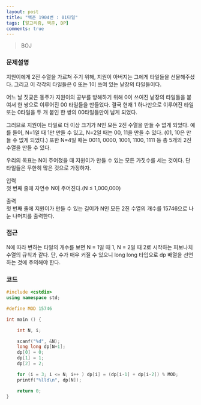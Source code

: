 ```yaml
---
layout: post
title: "백준 1904번 : 01타일"
tags: [알고리즘, 백준, DP]
comments: true
---
```


> BOJ  

### 문제설명  
지원이에게 2진 수열을 가르쳐 주기 위해, 지원이 아버지는 그에게 타일들을 선물해주셨다. 그리고 이 각각의 타일들은 0 또는 1이 쓰여 있는 낱장의 타일들이다.  

어느 날 짓궂은 동주가 지원이의 공부를 방해하기 위해 0이 쓰여진 낱장의 타일들을 붙여서 한 쌍으로 이루어진 00 타일들을 만들었다. 결국 현재 1 하나만으로 이루어진 타일 또는 0타일을 두 개 붙인 한 쌍의 00타일들만이 남게 되었다.  

그러므로 지원이는 타일로 더 이상 크기가 N인 모든 2진 수열을 만들 수 없게 되었다. 예를 들어, N=1일 때 1만 만들 수 있고, N=2일 때는 00, 11을 만들 수 있다. (01, 10은 만들 수 없게 되었다.) 또한 N=4일 때는 0011, 0000, 1001, 1100, 1111 등 총 5개의 2진 수열을 만들 수 있다.  

우리의 목표는 N이 주어졌을 때 지원이가 만들 수 있는 모든 가짓수를 세는 것이다. 단 타일들은 무한히 많은 것으로 가정하자.  

입력  
첫 번째 줄에 자연수 N이 주어진다.(N ≤ 1,000,000)  

출력  
첫 번째 줄에 지원이가 만들 수 있는 길이가 N인 모든 2진 수열의 개수를 15746으로 나눈 나머지를 출력한다.  

### 접근  
N에 따라 변하는 타일의 개수를 보면 N = 1일 때 1, N = 2일 때 2로 시작하는 피보나치 수열의 규칙과 같다. 단, 수가 매우 커질 수 있으니 long long 타입으로 dp 배열을 선언하는 것에 주의해야 한다.  

### 코드  
~~~c++
#include <cstdio>
using namespace std;

#define MOD 15746

int main () {

    int N, i;

    scanf("%d", &N);
    long long dp[N+1];
    dp[0] = 0;
    dp[1] = 1;
    dp[2] = 2;

    for (i = 3; i <= N; i++ ) dp[i] = (dp[i-1] + dp[i-2]) % MOD;
    printf("%lld\n", dp[N]);

    return 0;
}
~~~